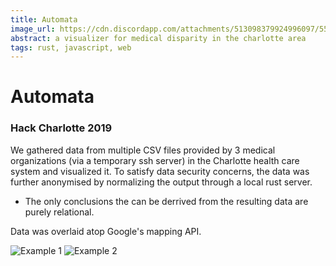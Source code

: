 ```yaml
---
title: Automata 
image_url: https://cdn.discordapp.com/attachments/513098379924996097/559195526592200715/Screen_Shot_2019-03-23_at_7.55.33_AM.png
abstract: a visualizer for medical disparity in the charlotte area
tags: rust, javascript, web
---
```


# Automata

### Hack Charlotte 2019

We gathered data from multiple CSV files provided by 3 medical organizations (via a temporary ssh server) in the Charlotte health care system and visualized it.
To satisfy data security concerns, the data was further anonymised by normalizing the output through a local rust server.
  - The only conclusions the can be derrived from the resulting data are purely relational.

Data was overlaid atop Google's mapping API.

![Example 1](https://cdn.discordapp.com/attachments/513098379924996097/559195526592200715/Screen_Shot_2019-03-23_at_7.55.33_AM.png)
![Example 2](https://cdn.discordapp.com/attachments/513098379924996097/559195525497225216/Screen_Shot_2019-03-23_at_7.55.54_AM.jpg)
